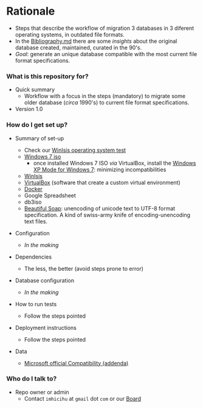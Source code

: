 # Rationale #

* Steps that describe the workflow of migration 3 databases in 3 diferent operating systems, in outdated file formats. 
* In the [Bibliography.md](https://bitbucket.org/imhicihu/win-isis-migration/src/6021d37ca21a6589449830e9688172630293fca6/Bibliography.md?at=master) there are some _insights_ about the original database created, maintained, curated in the 90's. 
* _Goal_: generate an unique database compatible with the most current file format specifications.

### What is this repository for? ###

* Quick summary
     - Workflow with a focus in the steps (mandatory) to migrate some older database (_circa_ 1990's) to current file format specifications. 
* Version 1.0


### How do I get set up? ###

* Summary of set-up
     - Check our [WinIsis operating system test](https://bitbucket.org/imhicihu/winisis-migration/issues/1/software-winisis-compatibility-test)
     - [Windows 7 iso](https://www.microsoft.com/en-us/software-download/windows7)
          + once installed Windows 7 ISO _via_ VirtualBox, install the [Windows XP Mode for Windows 7](https://www.microsoft.com/es-ar/download/details.aspx?id=8002): minimizing incompatibilities
	 - [WinIsis](http://biblio1.mdp.edu.ar/index2.php?pagina=recursos/wisis/winisis.php)
     - [VirtualBox](https://www.virtualbox.org/) (software that create a custom virtual environment)
     - [Docker](https://www.docker.com/)
     - Google Spreadsheet
     - db3iso
     - [Beautiful Soap](https://www.crummy.com/software/BeautifulSoup/#Download): unencoding of unicode text to UTF-8 format specification. A kind of swiss-army knife of encoding-unencoding text files. 

* Configuration
     - _In the making_
* Dependencies
     - The less, the better (avoid steps prone to error)
* Database configuration
     - _In the making_
* How to run tests
     - Follow the steps pointed
* Deployment instructions
     - Follow the steps pointed
* Data
     - [Microsoft official Compatibility (addenda)](https://answers.microsoft.com/es-es/windows/forum/windows_7-windows_programs/quiero-instalar-el-winsis-en-windows-7-de-64-bits/0ef1df8d-bc00-4736-be84-a9159660a65a?auth=1)


### Who do I talk to? ###

* Repo owner or admin
     - Contact `imhicihu` at `gmail` dot `com` or our [Board](https://bitbucket.org/imhicihu/win-isis-migration/addon/trello/trello-board)
